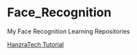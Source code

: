 # Face_Recognition

My Face Recognition Learning Repositories

[HanzraTech Tutorial](http://hanzratech.in/2015/02/03/face-recognition-using-opencv.html)